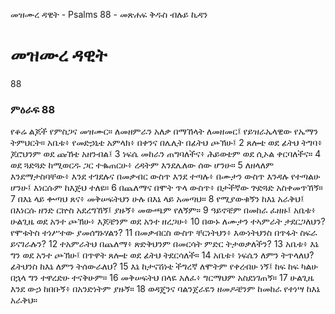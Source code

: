 ﻿
 መዝሙረ ዳዊት - Psalms 88 - መጽሐፍ ቅዱስ ብሉይ ኪዳን
# መዝሙረ ዳዊት
88
### ምዕራፍ 88
የቆሬ ልጆች የምስጋና መዝሙር። ለመዘምራን አለቃ በማኸላት ለመዘመር፤ የይዝራኤላዊው የኤማን ትምህርት። 
 አቤቱ፥ የመድኃኒቴ አምላክ፥ በቀንና በሌሊት በፊትህ ጮኽሁ፤
2  ጸሎቴ ወደ ፊትህ ትግባ፥ ጆሮህንም ወደ ጩኸቴ አዘንብል፤
3  ነፍሴ መከራን ጠግባለችና፥ ሕይወቴም ወደ ሲኦል ቀርባለችና።
4  ወደ ጓድጓድ ከሚወርዱ ጋር ተቈጠርሁ፥ ረዳትም እንደሌለው ሰው ሆንሁ።
5  ለዘላለም እንደማታስባቸው፥ እንደ ተገደሉና በመቃብር ውስጥ እንደ ተጣሉ፥ በሙታን ውስጥ እንዳሉ የተጣልሁ ሆንሁ፤ እነርሱም ከእጅህ ተለዩ።
6  በጨለማና በሞት ጥላ ውስጥ፥ በታችኛው ጕድጓድ አስቀመጥኸኝ።
7  በእኔ ላይ ቍጣህ ጸና፥ መቅሠፍትህን ሁሉ በእኔ ላይ አመጣህ።
8  የሚያውቁኝን ከእኔ አራቅህ፤ በእነርሱ ዘንድ ርኵስ አደረግኸኝ፤ ያዙኝ፥ መውጫም የለኝም።
9  ዓይኖቼም በመከራ ፈዘዙ፤ አቤቱ፥ ሁልጊዜ ወደ አንተ ጮኽሁ፥ እጆቼንም ወደ አንተ ዘረጋሁ፥
10  በውኑ ለሙታን ተኣምራት ታደርጋለህን? የሞቱትስ ተነሥተው ያመሰግኑሃልን?
11  በመቃብርስ ውስጥ ቸርነትህን፥ እውነትህንስ በጥፋት ስፍራ ይናገራሉን?
12  ተአምራትህ በጨለማ፥ ጽድቅህንም በመርሳት ምድር ትታወቃለችን?
13  አቤቱ፥ እኔ ግን ወደ አንተ ጮኽሁ፤ በጥዋት ጸሎቴ ወደ ፊትህ ትደርሳለች።
14  አቤቱ፥ ነፍሴን ለምን ትጥላለህ? ፊትህንስ ከእኔ ለምን ትሰውራለህ?
15  እኔ ከታናሽነቴ ችግረኛ ለሞትም የቀረብሁ ነኝ፤ ከፍ ከፍ ካልሁ በኋላ ግን ተዋረድሁ ተናቅሁም።
16  መቅሠፍትህ በላዬ አለፈ፥ ግርማህም አስደነገጠኝ።
17  ሁልጊዜ እንደ ውኃ ከበቡኝ፥ በአንድነትም ያዙኝ።
18  ወዳጄንና ባልንጀራዬን ዘመዶቼንም ከመከራ የተነሣ ከእኔ አራቅህ። 
